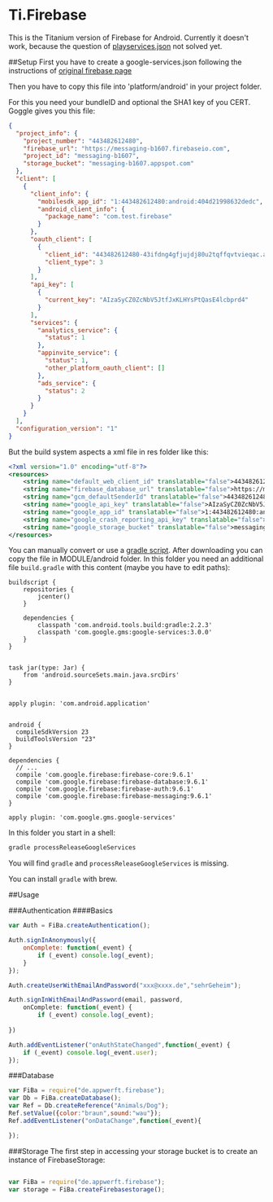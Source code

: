 Ti.Firebase
===========

This is the Titanium version of Firebase for Android. Currently it doesn't work, because the question of [playservices.json](https://developers.google.com/android/guides/google-services-plugin)
 not solved yet.

##Setup
First you have to create a google-services.json following the instructions of [original firebase page](https://firebase.google.com/docs/android/setup)

Then you have to copy this file into 'platform/android' in your project folder.

For this you need your bundleID and optional the SHA1 key of you CERT.
Goggle gives you this file:
```json
{
  "project_info": {
    "project_number": "443482612480",
    "firebase_url": "https://messaging-b1607.firebaseio.com",
    "project_id": "messaging-b1607",
    "storage_bucket": "messaging-b1607.appspot.com"
  },
  "client": [
    {
      "client_info": {
        "mobilesdk_app_id": "1:443482612480:android:404d21998632dedc",
        "android_client_info": {
          "package_name": "com.test.firebase"
        }
      },
      "oauth_client": [
        {
          "client_id": "443482612480-43ifdng4gfjujdj80u2tqffqvtvieqac.apps.googleusercontent.com",
          "client_type": 3
        }
      ],
      "api_key": [
        {
          "current_key": "AIzaSyCZ0ZcNbV5JtfJxKLHYsPtQasE4lcbprd4"
        }
      ],
      "services": {
        "analytics_service": {
          "status": 1
        },
        "appinvite_service": {
          "status": 1,
          "other_platform_oauth_client": []
        },
        "ads_service": {
          "status": 2
        }
      }
    }
  ],
  "configuration_version": "1"
}
```
But the build system aspects a xml file in res folder like this:
```xml
<?xml version="1.0" encoding="utf-8"?>
<resources>
    <string name="default_web_client_id" translatable="false">443482612480-43ifdng4gfjujdj80u2tqffqvtvieqac.apps.googleusercontent.com</string>
    <string name="firebase_database_url" translatable="false">https://messaging-b1607.firebaseio.com</string>
    <string name="gcm_defaultSenderId" translatable="false">443482612480</string>
    <string name="google_api_key" translatable="false">AIzaSyCZ0ZcNbV5JtfJxKLHYsPtQasE4lcbprd4</string>
    <string name="google_app_id" translatable="false">1:443482612480:android:404d21998632dedc</string>
    <string name="google_crash_reporting_api_key" translatable="false">AIzaSyCZ0ZcNbV5JtfJxKLHYsPtQasE4lcbprd4</string>
    <string name="google_storage_bucket" translatable="false">messaging-b1607.appspot.com</string>
</resources>
```
You can manually convert or use a [gradle script](https://developers.google.com/android/guides/google-services-plugin).
After downloading you can copy the file in MODULE/android folder. 
In this folder you need an additional file `build.gradle` with this content (maybe you have to edit paths):
```
buildscript {
    repositories {
        jcenter()
    }

    dependencies {	
        classpath 'com.android.tools.build:gradle:2.2.3'
        classpath 'com.google.gms:google-services:3.0.0'
    }
}


task jar(type: Jar) {
    from 'android.sourceSets.main.java.srcDirs'
}


apply plugin: 'com.android.application'


android {
  compileSdkVersion 23
  buildToolsVersion "23"
}

dependencies {
  // ...
  compile 'com.google.firebase:firebase-core:9.6.1'
  compile 'com.google.firebase:firebase-database:9.6.1'
  compile 'com.google.firebase:firebase-auth:9.6.1'
  compile 'com.google.firebase:firebase-messaging:9.6.1'
}

apply plugin: 'com.google.gms.google-services'
```


In this folder you start in a shell:
```bash
gradle processReleaseGoogleServices
```
You will find `gradle` and `processReleaseGoogleServices` is missing.

You can install `gradle` with brew.

##Usage

###Authentication
####Basics

```javascript
var Auth = FiBa.createAuthentication();

Auth.signInAnonymously({
	onComplete: function(_event) {
		if (_event) console.log(_event);
	}
});

Auth.createUserWithEmailAndPassword("xxx@xxxx.de","sehrGeheim");

Auth.signInWithEmailAndPassword(email, password,
	onComplete: function(_event) {
 		if (_event) console.log(_event);
		
})

Auth.addEventListener("onAuthStateChanged",function(_event) {
	if (_event) console.log(_event.user);
});
```

###Database
```javascript
var FiBa = require("de.appwerft.firebase");
var Db = FiBa.createDatabase();
var Ref = Db.createReference("Animals/Dog");
Ref.setValue({color:"braun",sound:"wau"});
Ref.addEventListener("onDataChange",function(_event){

});

``` 

###Storage
The first step in accessing your storage bucket is to create an instance of FirebaseStorage:
```javascript

var FiBa = require("de.appwerft.firebase");
var storage = FiBa.createFirebasestorage();
``` 